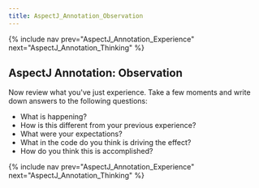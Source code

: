 ```yaml
---
title: AspectJ_Annotation_Observation
---
```

{% include nav prev="AspectJ_Annotation_Experience" next="AspectJ_Annotation_Thinking" %}

## AspectJ Annotation: Observation

Now review what you've just experience. Take a few moments and write down answers to the following questions:
* What is happening?
* How is this different from your previous experience?
* What were your expectations?
* What in the code do you think is driving the effect?
* How do you think this is accomplished?

{% include nav prev="AspectJ_Annotation_Experience" next="AspectJ_Annotation_Thinking" %}
